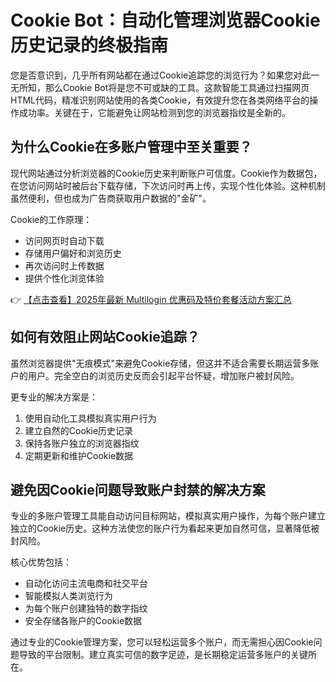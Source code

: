 # Cookie Bot：自动化管理浏览器Cookie历史记录的终极指南

您是否意识到，几乎所有网站都在通过Cookie追踪您的浏览行为？如果您对此一无所知，那么Cookie Bot将是您不可或缺的工具。这款智能工具通过扫描网页HTML代码，精准识别网站使用的各类Cookie，有效提升您在各类网络平台的操作成功率。关键在于，它能避免让网站检测到您的浏览器指纹是全新的。

## 为什么Cookie在多账户管理中至关重要？

现代网站通过分析浏览器的Cookie历史来判断账户可信度。Cookie作为数据包，在您访问网站时被后台下载存储，下次访问时再上传，实现个性化体验。这种机制虽然便利，但也成为广告商获取用户数据的"金矿"。

Cookie的工作原理：
- 访问网页时自动下载
- 存储用户偏好和浏览历史
- 再次访问时上传数据
- 提供个性化浏览体验

👉 [【点击查看】2025年最新 Multilogin 优惠码及特价套餐活动方案汇总](https://bit.ly/multIlogin)

## 如何有效阻止网站Cookie追踪？

虽然浏览器提供"无痕模式"来避免Cookie存储，但这并不适合需要长期运营多账户的用户。完全空白的浏览历史反而会引起平台怀疑，增加账户被封风险。

更专业的解决方案是：
1. 使用自动化工具模拟真实用户行为
2. 建立自然的Cookie历史记录
3. 保持各账户独立的浏览器指纹
4. 定期更新和维护Cookie数据

## 避免因Cookie问题导致账户封禁的解决方案

专业的多账户管理工具能自动访问目标网站，模拟真实用户操作，为每个账户建立独立的Cookie历史。这种方法使您的账户行为看起来更加自然可信，显著降低被封风险。

核心优势包括：
- 自动化访问主流电商和社交平台
- 智能模拟人类浏览行为
- 为每个账户创建独特的数字指纹
- 安全存储各账户的Cookie数据

通过专业的Cookie管理方案，您可以轻松运营多个账户，而无需担心因Cookie问题导致的平台限制。建立真实可信的数字足迹，是长期稳定运营多账户的关键所在。